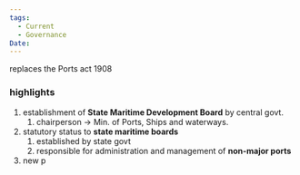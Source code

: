 ```yaml
---
tags:
  - Current
  - Governance
Date:
---
```

replaces the Ports act 1908
### highlights
1. establishment of **State Maritime Development Board** by central govt. 
	1. chairperson -> Min. of Ports, Ships and waterways.
2. statutory status to **state maritime boards**
	1. established by state govt
	2. responsible for administration and management of **non-major ports**
3. new p